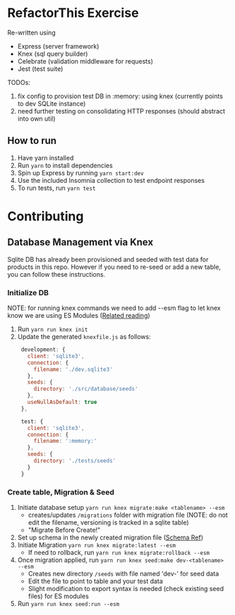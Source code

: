 # RefactorThis Exercise

Re-written using
- Express (server framework)
- Knex (sql query builder)
- Celebrate (validation middleware for requests)
- Jest (test suite)

TODOs:
1. fix config to provision test DB in :memory: using knex (currently points to dev SQLite instance)
2. need further testing on consolidating HTTP responses (should abstract into own util)

## How to run

1. Have yarn installed
2. Run ```yarn``` to install dependencies
3. Spin up Express by running ```yarn start:dev```
4. Use the included Insomnia collection to test endpoint responses
5. To run tests, run ```yarn test```

# Contributing

## Database Management via Knex

Sqlite DB has already been provisioned and seeded with test data for products in this repo. However if you need to re-seed or add a new table, you can follow these instructions.

### Initialize DB

NOTE: for running knex commands we need to add --esm flag to let knex know we are using ES Modules ([Related reading](redfin.engineering/node-modules-at-war-why-commonjs-and-es-modules-cant-get-along-9617135eeca1))

1. Run ```yarn run knex init```
2. Update the generated `knexfile.js` as follows:
   ```js
    development: {
      client: 'sqlite3',
      connection: {
        filename: './dev.sqlite3'
      },
      seeds: {
        directory: './src/database/seeds'
      },
      useNullAsDefault: true
    },

    test: {
      client: 'sqlite3',
      connection: {
        filename: ':memory:'
      },
      seeds: {
        directory: './tests/seeds'
      }
    }
   ```

### Create table, Migration & Seed

1. Initiate database setup ```yarn run knex migrate:make <tablename> --esm```
   - creates/updates `/migrations` folder with migration file (NOTE: do not edit the filename, versioning is tracked in a sqlite table)
   - "Migrate Before Create!"
2. Set up schema in the newly created migration file ([Schema Ref](https://devhints.io/knex#schema))
3. Initiate Migration ```yarn run knex migrate:latest --esm```
   - If need to rollback, run ```yarn run knex migrate:rollback --esm```
4. Once migration applied, run ```yarn run knex seed:make dev-<tablename> --esm```
   - Creates new directory `/seeds` with file named 'dev-<tablename>' for seed data
   - Edit the file to point to table and your test data
   - Slight modification to export syntax is needed (check existing seed files) for ES modules
5. Run ```yarn run knex seed:run --esm```